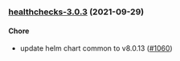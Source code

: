
<a name="healthchecks-3.0.3"></a>
### [healthchecks-3.0.3](https://github.com/truecharts/apps/compare/healthchecks-3.0.2...healthchecks-3.0.3) (2021-09-29)

#### Chore

* update helm chart common to v8.0.13 ([#1060](https://github.com/truecharts/apps/issues/1060))
